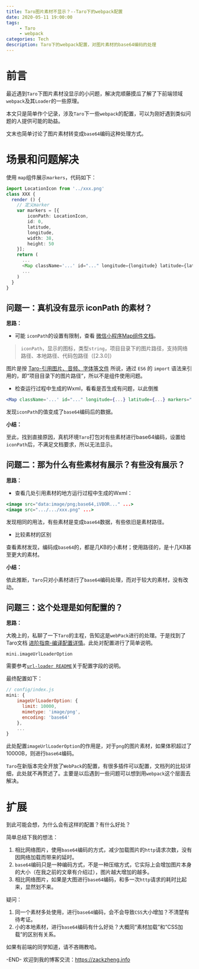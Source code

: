 ```yaml
---
title: Taro图片素材不显示？--Taro下的webpack配置
date: 2020-05-11 19:00:00
tags: 
     - Taro
     - webpack
categories: Tech
description: Taro下的webpack配置，对图片素材的base64编码的处理
---
```


# 前言

最近遇到`Taro`下图片素材没显示的小问题，解决完顺藤摸瓜了解了下前端领域`webpack`及其`Loader`的一些原理。

本文只是简单作个记录，涉及`Taro`下一些`webpack`的配置，可以为刚好遇到类似问题的人提供可能的助益。

文末也简单讨论了图片素材转变成`base64`编码这种处理方式。

# 场景和问题解决

使用 `map`组件展示`markers`，代码如下：

```typescript
import LocationIcon from '../xxx.png'
class XXX {
  render () {
    // 定义marker
    var markers = [{
        iconPath: LocationIcon,
        id: 0,
        latitude,
        longitude,
        width: 38,
        height: 50
    }];
    return (
      ...
      <Map className='...' id="..." longitude={longitude} latitude={latitude} markers={markers}></Map>
      ...
    )
  }
}
```

## 问题一：真机没有显示 iconPath 的素材？

**思路：**

- 可能 `iconPath`的设置有限制，查看 [微信小程序Map组件文档](https://developers.weixin.qq.com/miniprogram/dev/component/map.html#map)。

> `iconPath`，显示的图标，类型`string`，项目目录下的图片路径，支持网络路径、本地路径、代码包路径（[2.3.0]）

图片是按 [Taro-引用图片、音频、字体等文件](https://taro-docs.jd.com/taro/docs/static-reference.html#引用图片-音频-字体等文件) 所说，通过 `ES6` 的 `import` 语法来引用的，即“项目目录下的图片路径”，所以不是组件使用问题。

+ 检查运行过程中生成的Wxml，看看是否生成有问题，以此倒推

```jsx
<Map className='...' id="..." longitude={...} latitude={...} markers="[{"iconPath":"data:image/png;base64,iVBOR..."}]"></Map>
```

发现`iconPath`的值变成了`base64`编码后的数据。

**小结：**

至此，找到直接原因，真机环境`Taro`打包对有些素材进行base64编码，设置给`iconPath`后，不满足文档要求，所以无法显示。



## 问题二：那为什么有些素材有展示？有些没有展示？

**思路：**

+ 查看几处引用素材的地方运行过程中生成的Wxml：

```jsx
<image src="data:image/png;base64,iVBOR..." ...>
<image src=".../.../xxx.png" ...>
```

发现相同的用法，有些素材是变成`base64`数据，有些依旧是素材路径。

+ 比较素材的区别

查看素材发现，编码成`base64`的，都是几KB的小素材；使用路径的，是十几KB甚至更大的素材。

**小结：**

依此推断，`Taro`只对小素材进行了`base64`编码处理，而对于较大的素材，没有改动。



## 问题三：这个处理是如何配置的？

**思路：**

大晚上的，私聊了一下`Taro`的主程，告知这是`webPack`进行的处理。于是找到了Taro文档 [进阶指南-编译配置详情](https://taro-docs.jd.com/taro/docs/config-detail.html#miniimageurlloaderoption)。此处对配置进行了简单说明。

```
mini.imageUrlLoaderOption
```

需要参考[`url-loader README`](https://github.com/webpack-contrib/url-loader)关于配置字段的说明。

最终配置如下：

```js
// config/index.js
mini: {
    imageUrlLoaderOption: {
      limit: 10000,
      mimetype: 'image/png',
      encoding: 'base64'
    },
    ...
}
```

此处配置`imageUrlLoaderOption`的作用是，对于`png`的图片素材，如果体积超过了10000B，则进行`base64`编码。

`Taro`在新版本完全开放了`WebPack`的配置，有很多插件可以配置，文档列的比较详细，此处就不再赘述了。主要是以后遇到一些问题可以想到用`webpack`这个层面去解决。

# 扩展

到此可能会想，为什么会有这样的配置？有什么好处？

简单总结下我的想法：

1. 相比网络图片，使用`base64`编码的方式，减少加载图片的`http`请求次数，没有因网络加载而带来的延时。
2. `base64`编码只是一种编码方式，不是一种压缩方式，它实际上会增加图片本身的大小（在我之前的文章有介绍过），图片越大增加的越多。
3. 相比网络图片，如果是大图进行`base64`编码，和多一次`http`请求的耗时比起来，显然划不来。

疑问：

1. 同一个素材多处使用，进行`base64`编码，会不会导致`CSS`大小增加？不清楚有待考证。
2. 小的本地素材，进行`base64`编码有什么好处？大概同“素材加载”和“CSS加载”的区别有关系。

如果有前端的同学知道，请不吝赐教哈。



-END-
欢迎到我的博客交流：https://zackzheng.info